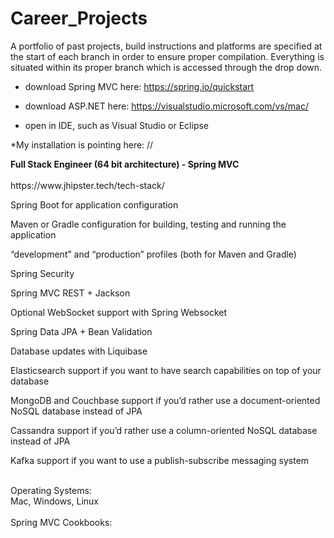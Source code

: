# Career_Projects
A portfolio of past projects, build instructions and platforms are specified at the start of each branch in order to ensure proper compilation.  Everything is situated within its proper branch which is accessed through the drop down.   

* download Spring MVC here: https://spring.io/quickstart
* download ASP.NET here: https://visualstudio.microsoft.com/vs/mac/

* open in IDE, such as Visual Studio or Eclipse

*My installation is pointing here: //

<div><b>Full Stack Engineer (64 bit architecture) - Spring MVC</b></div>
<br>
https://www.jhipster.tech/tech-stack/
<div>
    
   Spring Boot for application configuration
   
   Maven or Gradle configuration for building, testing and running the application
   
   “development” and “production” profiles (both for Maven and Gradle)
   
   Spring Security
   
   Spring MVC REST + Jackson
   
   Optional WebSocket support with Spring Websocket
   
   Spring Data JPA + Bean Validation
   
   Database updates with Liquibase
   
   Elasticsearch support if you want to have search capabilities on top of your database
   
   MongoDB and Couchbase support if you’d rather use a document-oriented NoSQL database instead of JPA
   
   Cassandra support if you’d rather use a column-oriented NoSQL database instead of JPA
   
   Kafka support if you want to use a publish-subscribe messaging system

</div>
<br>
<div>Operating Systems:</div>
Mac, Windows, Linux
<br>
<br>
Spring MVC Cookbooks:




